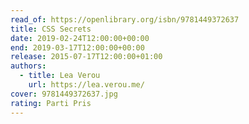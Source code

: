 ```yaml
---
read_of: https://openlibrary.org/isbn/9781449372637
title: CSS Secrets
date: 2019-02-24T12:00:00+00:00
end: 2019-03-17T12:00:00+00:00
release: 2015-07-17T12:00:00+01:00
authors:
  - title: Lea Verou
    url: https://lea.verou.me/
cover: 9781449372637.jpg
rating: Parti Pris
---
```

